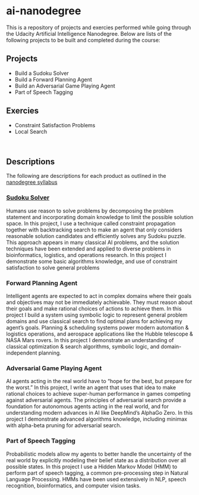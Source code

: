 # ai-nanodegree

This is a repository of projects and exercies performed while going through the Udacity Artificial Intelligence Nanodegree. Below are lists of the following projects to be built and completed during the course:

<h2>Projects</h2>
<ul>
<li>Build a Sudoku Solver
<li>Build a Forward Planning Agent
<li>Build an Adversarial Game Playing Agent
<li>Part of Speech Tagging
</ul>

<h2>Exercies</h2>
<ul>
	<li>Constraint Satisfaction Problems</li>
	<li>Local Search</li>
</ul>

<br>
<h2>Descriptions</h2>
The following are descriptions for each product as outlined in the <a href="https://d20vrrgs8k4bvw.cloudfront.net/documents/en-US/Artificial+Intelligence+Nanodegree+Syllabus.pdf?utm_campaign=acq_100_auto_ndxxx_syllabus_na&utm_source=blueshift&utm_medium=email&utm_content=acq_100_auto_ndxxx_auto-syllabus_na&bsft_clkid=8b1cc4c6-63d7-4027-b10f-446314a8aba2&bsft_uid=a8480cea-e6c2-42c0-8361-dd763f7fb35a&bsft_mid=17683981-b666-49e3-8d28-4d66ca67396a&bsft_eid=063b0846-68f4-0fd6-1512-dae12f602902&bsft_txnid=245202c0-a707-4a52-99f3-04ab5a6d9370">nanodegree syllabus</a>


<a href="https://github.com/alekzandr/ai-nanodegree/tree/master/Sudoku"><h3>Sudoku Solver</h3></a>
Humans use reason to solve problems by decomposing the problem statement and incorporating domain
knowledge to limit the possible solution space. In this project, I use a technique called constraint
propagation together with backtracking search to make an agent that only considers reasonable solution
candidates and efficiently solves any Sudoku puzzle. This approach appears in many classical AI problems,
and the solution techniques have been extended and applied to diverse problems in bioinformatics,
logistics, and operations research. In this project I demonstrate some basic algorithms knowledge, and use of constraint
satisfaction to solve general problems


<h3>Forward Planning Agent</h3>
Intelligent agents are expected to act in complex domains where their goals and objectives may not be
immediately achievable. They must reason about their goals and make rational choices of actions to achieve
them. In this project I build a system using symbolic logic to represent general problem domains and
use classical search to find optimal plans for achieving my agent’s goals. Planning & scheduling systems
power modern automation & logistics operations, and aerospace applications like the Hubble telescope &
NASA Mars rovers. In this project I demonstrate an understanding of classical optimization & search algorithms,
symbolic logic, and domain-independent planning.


<h3>Adversarial Game Playing Agent</h3>
AI agents acting in the real world have to “hope for the best, but prepare for the worst.” In this project, I 
write an agent that uses that idea to make rational choices to achieve super-human performance in
games competing against adversarial agents. The principles of adversarial search provide a foundation for
autonomous agents acting in the real world, and for understanding modern advances in AI like DeepMind’s
AlphaGo Zero. In this project I demonstrate advanced algorithms knowledge, including minimax with alpha-beta
pruning for adversarial search.


<h3>Part of Speech Tagging</h3>
Probabilistic models allow my agents to better handle the uncertainty of the real world by explicitly
modeling their belief state as a distribution over all possible states. In this project I use a Hidden
Markov Model (HMM) to perform part of speech tagging, a common pre-processing step in Natural
Language Processing. HMMs have been used extensively in NLP, speech recognition, bioinformatics, and
computer vision tasks.
